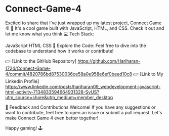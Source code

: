 # Connect-Game-4
Excited to share that I've just wrapped up my latest project, Connect Game 4! 🎉 It's a cool game built with JavaScript, HTML, and CSS. Check it out and let me know what you think
💻 Tech Stack:

JavaScript
HTML
CSS
📌 Explore the Code:
Feel free to dive into the codebase to understand how it works or contribute!

👉 [Link to the GitHub Repository]
    https://github.com/Hariharan-1724/Connect-Game-4/commit/4820786bd87530036ce58a0e958e6ef0beed10c8
👉 [Link to My Linkedin Profile] 
    https://www.linkedin.com/posts/hariharan09_webdevelopment-javascript-html-activity-7134833594664931328-SvUS?utm_source=share&utm_medium=member_desktop

🙌 Feedback and Contributions Welcome!
If you have any suggestions or want to contribute, feel free to open an issue or submit a pull request. Let's make Connect Game 4 even better together!

Happy gaming! 🕹️
